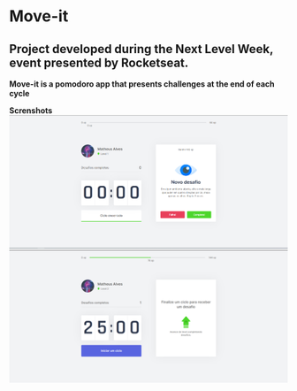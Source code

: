 # Move-it

## Project developed during the Next Level Week, event presented by Rocketseat.

**Move-it is a pomodoro app that presents challenges at the end of each cycle**

**__Screnshots__**
![](/screenshots/moveit1.png?w=512)
![](/screenshots/moveit2.png?w=512)


